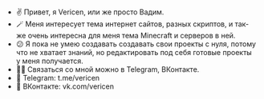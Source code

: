 - ✌️ Привет, я Vericen, или же просто Вадим.
- 🪄 Меня интересует тема интернет сайтов, разных скриптов, и так-же очень интересна для меня тема Minecraft и серверов в ней.
- 😕 Я пока не умею создавать создавать свои проекты с нуля, потому что не хватает знаний, но редактировать под себя готовые проекты у меня получается.
- 🐱‍💻 Связаться со мной можно в Telegram, ВКонтакте.
- 🌌 Telegram: t.me/vericen
- 🐙 ВКонтакте: vk.com/vericen
